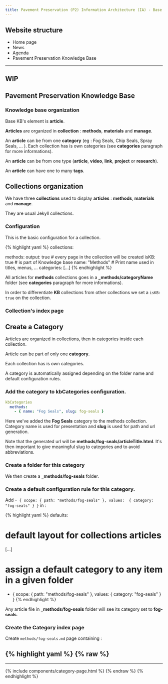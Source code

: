 ```yaml
---
title: Pavement Preservation (P2) Information Architecture (IA) - Base
---
```


## Website structure

 - Home page
 - News
 - Agenda
 - Pavement Preservation Knowledge Base

<hr>

## WIP

## Pavement Preservation Knowledge Base

### Knowledge base organization
Base KB's element is **article**.

**Articles** are organized in **collection** : **methods**, **materials** and **manage**.

An **article** can be from one **category** (eg : Fog Seals, Chip Seals, Spray Seals, ... ). Each collection has is own categories (see **categories** paragraph for more informations).

An **article** can be from one type (**article**, **video**, **link**, **project** or **research**).

An **article** can have one to many **tags**.

## Collections organization

We have three **collections** used to display **articles** : **methods**, **materials** and **manage**.

They are usual Jekyll collections.

### Configuration
This is the basic configuration for a collection.

{% highlight yaml %}
collections:

  methods:
    output: true   # every page in the collection will be created
    isKB: true     # is part of Knowledge base
    name: "Methods" # Print name used in titles, menus, ...
    categories:
      [...]
{% endhighlight %}

All articles for **methods** collections goes in a **_methods/categoryName** folder
(see **categories** paragraph for more informations).

In order to differentiate **KB** collections from other collections we set a `isKB: true` on the collection.

### Collection's index page



## Create a Category

Articles are organized in collections, then in categories inside each collection.

Article can be part of only one **category**.

Each collection has is own categories.

A category is automatically assigned depending on the folder name and default configuration rules.

### Add the category to kbCategories configuration.


``` yaml
kbCategories
  methods:
    - { name: "Fog Seals", slug: fog-seals }
```

Here we've added the **Fog Seals** category to the methods collection.
Category name is used for presentation and **slug** is used for path and url generation.

Note that the generated url will be **methods/fog-seals/articleTitle.html**.
It's then important to give meaningful slug to categories and to avoid abbreviations.

### Create a folder for this category

We then create a **_methods/fog-seals** folder.

### Create a default configuration rule for this category.

Add `- { scope: { path: "methods/fog-seals" }, values:  { category: "fog-seals" } }` in :

{% highlight yaml %}
defaults:
  # default layout for collections articles
[...]

# assign a default category to any item in a given folder
  - { scope: { path: "methods/fog-seals" }, values:  { category: "fog-seals" } }
{% endhighlight %}

Any article file in **_methods/fog-seals** folder will see its category set to **fog-seals**.

### Create the Category index page

Create `methods/fog-seals.md` page containing :

{% highlight yaml %}
{% raw %}
---
---
{% include components/category-page.html %}
{% endraw %}
{% endhighlight %}

